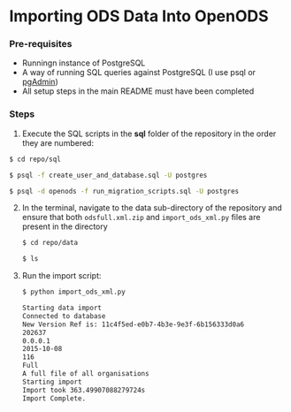 # Importing ODS Data Into OpenODS

### Pre-requisites
* Runningn instance of PostgreSQL
* A way of running SQL queries against PostgreSQL (I use psql or  [pgAdmin](http://www.pgadmin.org/download/macosx.php))
* All setup steps in the main README must have been completed

### Steps

1. Execute the SQL scripts in the **sql** folder of the repository in the order they are numbered:

  ```bash
  $ cd repo/sql

  $ psql -f create_user_and_database.sql -U postgres
  
  $ psql -d openods -f run_migration_scripts.sql -U postgres
  ```

2. In the terminal, navigate to the data sub-directory of the repository and ensure that both `odsfull.xml.zip` and `import_ods_xml.py` files are present in the directory

    ```bash
    $ cd repo/data

    $ ls
    ```

3. Run the import script:

    ```bash
    $ python import_ods_xml.py

    Starting data import
    Connected to database
    New Version Ref is: 11c4f5ed-e0b7-4b3e-9e3f-6b156333d0a6
    202637
    0.0.0.1
    2015-10-08
    116
    Full
    A full file of all organisations
    Starting import
    Import took 363.49907088279724s
    Import Complete.
    ```
